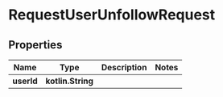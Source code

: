 
# RequestUserUnfollowRequest

## Properties
| Name | Type | Description | Notes |
| ------------ | ------------- | ------------- | ------------- |
| **userId** | **kotlin.String** |  |  |



